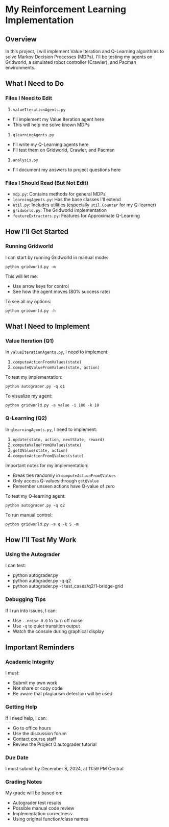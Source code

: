 # My Reinforcement Learning Implementation

## Overview

In this project, I will implement Value Iteration and Q-Learning algorithms to solve Markov Decision Processes (MDPs). I'll be testing my agents on Gridworld, a simulated robot controller (Crawler), and Pacman environments.

## What I Need to Do

### Files I Need to Edit

1. `valueIterationAgents.py`

- I'll implement my Value Iteration agent here
- This will help me solve known MDPs

1. `qlearningAgents.py`

- I'll write my Q-Learning agents here
- I'll test them on Gridworld, Crawler, and Pacman

1. `analysis.py`

- I'll document my answers to project questions here

### Files I Should Read (But Not Edit)

- `mdp.py`: Contains methods for general MDPs
- `learningAgents.py`: Has the base classes I'll extend
- `util.py`: Includes utilities (especially `util.Counter` for my Q-learner)
- `gridworld.py`: The Gridworld implementation
- `featureExtractors.py`: Features for Approximate Q-Learning

## How I'll Get Started

### Running Gridworld

I can start by running Gridworld in manual mode:

```
python gridworld.py -m
```

This will let me:

- Use arrow keys for control
- See how the agent moves (80% success rate)

To see all my options:

```
python gridworld.py -h
```

## What I Need to Implement

### Value Iteration (Q1)

In `valueIterationAgents.py`, I need to implement:

1. `computeActionFromValues(state)`
1. `computeQValueFromValues(state, action)`

To test my implementation:

```
python autograder.py -q q1
```

To visualize my agent:

```
python gridworld.py -a value -i 100 -k 10
```

### Q-Learning (Q2)

In `qlearningAgents.py`, I need to implement:

1. `update(state, action, nextState, reward)`
1. `computeValueFromQValues(state)`
1. `getQValue(state, action)`
1. `computeActionFromQValues(state)`

Important notes for my implementation:

- Break ties randomly in `computeActionFromQValues`
- Only access Q-values through `getQValue`
- Remember unseen actions have Q-value of zero

To test my Q-learning agent:

```
python autograder.py -q q2
```

To run manual control:

```
python gridworld.py -a q -k 5 -m
```

## How I'll Test My Work

### Using the Autograder

I can test:

- python autograder.py
- python autograder.py -q q2
- python autograder.py -t test_cases/q2/1-bridge-grid

### Debugging Tips

If I run into issues, I can:

- Use `--noise 0.0` to turn off noise
- Use `-q` to quiet transition output
- Watch the console during graphical display

## Important Reminders

### Academic Integrity

I must:

- Submit my own work
- Not share or copy code
- Be aware that plagiarism detection will be used

### Getting Help

If I need help, I can:

- Go to office hours
- Use the discussion forum
- Contact course staff
- Review the Project 0 autograder tutorial

### Due Date

I must submit by December 8, 2024, at 11:59 PM Central

### Grading Notes

My grade will be based on:

- Autograder test results
- Possible manual code review
- Implementation correctness
- Using original function/class names

<br>
